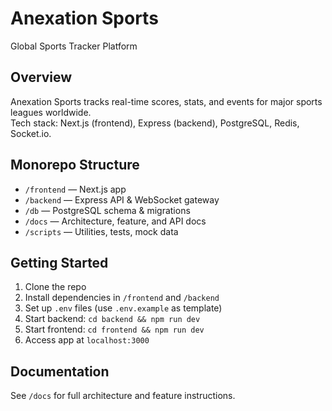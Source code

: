 # Anexation Sports

Global Sports Tracker Platform

## Overview

Anexation Sports tracks real-time scores, stats, and events for major sports leagues worldwide.  
Tech stack: Next.js (frontend), Express (backend), PostgreSQL, Redis, Socket.io.

## Monorepo Structure

- `/frontend` — Next.js app
- `/backend` — Express API & WebSocket gateway
- `/db` — PostgreSQL schema & migrations
- `/docs` — Architecture, feature, and API docs
- `/scripts` — Utilities, tests, mock data

## Getting Started

1. Clone the repo
2. Install dependencies in `/frontend` and `/backend`
3. Set up `.env` files (use `.env.example` as template)
4. Start backend: `cd backend && npm run dev`
5. Start frontend: `cd frontend && npm run dev`
6. Access app at `localhost:3000`

## Documentation

See `/docs` for full architecture and feature instructions.
